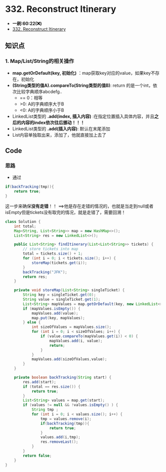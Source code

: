 # 332. Reconstruct Itinerary
* **一刷:60:22(❌)**
* [332. Reconstruct Itinerary](https://leetcode.com/problems/reconstruct-itinerary/)

## 知识点
### 1. Map/List/String的相关操作
* **map.getOrDefault(key, 初始化)** ：map获取key对应的value，如果key不存在，初始化
* **(String类型的值A).compareTo(String类型的值B)**: return 的是一个int，依次比较字典顺序abcdefg..
  * == 0：相等
  * \>0: A的字典顺序大于B
  * <0: A的字典顺序小于B
* LinkedList类型的 **.add(index, 插入内容)** :在指定位置插入具体内容，并且**之后的内容的index依次往后挪动！！！**
* LinkedList类型的 **.add(插入内容)**: 默认在末尾添加
* List内容单独取出来，添加了，他就直接加上去了
## Code 
### 思路
* 通过
```java
if(backTracking(tmp)){
    return true;
}
```
这一步来确保**没有走错**！！ ==>他是存在走错的情况的，也就是当走到null或者isEmpty但是tickets没有取完的情况，就是走错了，需要回溯！
```java
class Solution {
    int total;
    Map<String, List<String>> map = new HashMap<>();
    List<String> res = new LinkedList<>();

    public List<String> findItinerary(List<List<String>> tickets) {
        // store tickets into map
        total = tickets.size() + 1;
        for (int i = 0; i < tickets.size(); i++) {
            storeMap(tickets.get(i));
        }
        backTracking("JFK");
        return res;
    }

    private void storeMap(List<String> singleTicket) {
        String key = singleTicket.get(0);
        String value = singleTicket.get(1);
        List<String> mapValues = map.getOrDefault(key, new LinkedList<>());
        if (mapValues.isEmpty()) {
            mapValues.add(value);
            map.put(key, mapValues);
        } else {
            int sizeOfValues = mapValues.size();
            for (int i = 0; i < sizeOfValues; i++) {
                if (value.compareTo(mapValues.get(i)) < 0) {
                    mapValues.add(i, value);
                    return;
                }
            }
            mapValues.add(sizeOfValues,value);
        }
    }

    private boolean backTracking(String start) {
        res.add(start);
        if (total == res.size()) {
            return true;
        }
        List<String> values = map.get(start);
        if (values != null && !values.isEmpty() ) {
            String tmp ;
            for (int i = 0; i < values.size(); i++) {
                tmp = values.remove(i);
                if(backTracking(tmp)){
                    return true;
                }
                values.add(i,tmp);
                res.removeLast();
            }
        }
        return false;
    }
}
```